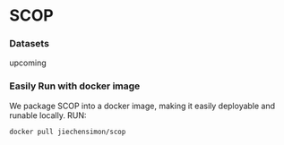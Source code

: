 # SCOP
### Datasets
upcoming


### Easily Run with docker image
We package SCOP into a docker image, making it easily deployable and runable locally.
RUN:
```
docker pull jiechensimon/scop
```
